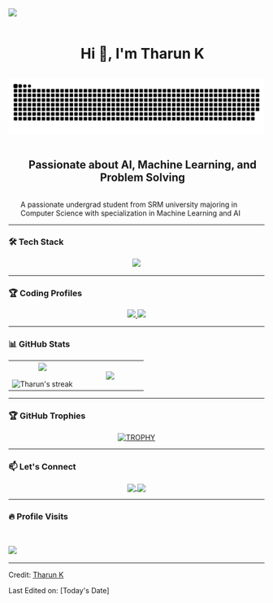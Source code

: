 <!--horizontal divider(gradiant)-->
<img src="https://user-images.githubusercontent.com/73097560/115834477-dbab4500-a447-11eb-908a-139a6edaec5c.gif">

<!--h1 without bottom border-->
<div id="user-content-toc">
  <ul align="center">
    <summary><h1 style="display: inline-block">Hi 👋, I'm Tharun K</h1></summary>
  </ul>
</div>

<!--- snake animation -->
<div align="center">
  <img src="https://github.com/1999AZZAR/1999AZZAR/blob/main/resources/img/grid-snake.svg" alt="snake">
</div>

<!--h2 without bottom border-->
<div id="user-content-toc">
  <ul align="center">
    <summary><h2 style="display: inline-block">Passionate about AI, Machine Learning, and Problem Solving</h2></summary>
  </ul>
</div>

<!--Intro start-->
<ul>
A passionate undergrad student from SRM university majoring in Computer Science with specialization in Machine Learning and AI
</ul>
<!--Intro end-->

---

### 🛠️ **Tech Stack**
<p align="center">
  <a href="https://skillicons.dev">
    <img src="https://skillicons.dev/icons?i=python,tensorflow,pytorch,pandas,numpy,scikit-learn,html,css,js,react,nodejs,mongodb,git,github,vscode" />
  </a>
</p>

---

### 🏆 **Coding Profiles**
<p align="center">
  <a href="https://leetcode.com/u/Tharun_03k/">
    <img src="https://img.shields.io/badge/LeetCode-FFA116?style=for-the-badge&logo=leetcode&logoColor=white">
  </a>
  <a href="https://www.hackerrank.com/profile/tk6692">
    <img src="https://img.shields.io/badge/HackerRank-2EC866?style=for-the-badge&logo=hackerrank&logoColor=white">
  </a>
</p>

---

### 📊 **GitHub Stats**
<table align="center">
  <tbody>
    <tr border="none">
      <td width="50%" align="center">
        <img align="center" src="https://github-readme-stats.vercel.app/api?username=TharunK03&theme=dark&show_icons=true&count_private=true">
        <br><br>
        <img title="🔥 Streak Stats" alt="Tharun's streak" src="https://github-readme-streak-stats.herokuapp.com/?user=TharunK03&theme=dark&hide_border=false">
      </td>
      <td width="50%" align="center">
        <img align="center" src="https://github-readme-stats.anuraghazra1.vercel.app/api/top-langs/?username=TharunK03&theme=dark&hide_border=false&langs_count=10">
      </td>
    </tr>
  </tbody>
</table>

---

### 🏆 **GitHub Trophies**
<div align="center">
  <a href="https://github.com/ryo-ma/github-profile-trophy" title="Go to Source">
      <img align="center" width="84%" src="https://github-profile-trophy.vercel.app/?username=TharunK03&theme=radical&row=1&column=7&margin-h=15&margin-w=5&no-bg=true" alt="TROPHY">
  </a>
</div>

---

### 📫 **Let's Connect**
<p align="center">
  <a href="http://linkedin.com/in/tharun-k-4a821025b" target="blank">
    <img align="center" src="https://img.shields.io/badge/LinkedIn-0077B5?style=for-the-badge&logo=linkedin&logoColor=white">
  </a>
  <a href="mailto:your-email@gmail.com" target="blank">
    <img align="center" src="https://img.shields.io/badge/Gmail-D14836?style=for-the-badge&logo=gmail&logoColor=white">
  </a>
</p>

---

### 🔥 **Profile Visits**
<div align="center">
  <p><a href="https://visitcount.itsvg.in"><img src="https://visitcount.itsvg.in/api?id=TharunK03&icon=3&color=6" alt=""></a></p>
</div>

<!--horizontal divider(gradiant)-->
<img src="https://user-images.githubusercontent.com/73097560/115834477-dbab4500-a447-11eb-908a-139a6edaec5c.gif">

<hr>
<p>Credit: <a href="https://github.com/TharunK03">Tharun K</a></p>
<p>Last Edited on: [Today's Date]</p>
